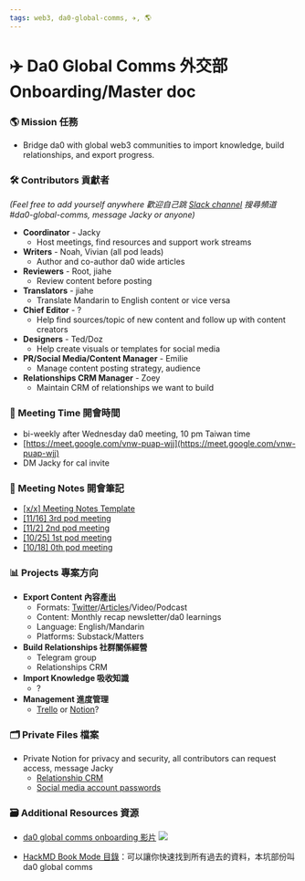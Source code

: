 ```yaml
---
tags: web3, da0-global-comms, ✈️, 🌎
---
```


# ✈️ Da0 Global Comms 外交部 Onboarding/Master doc 

### 🌎 Mission 任務

- Bridge da0 with global web3 communities to import knowledge, build relationships, and export progress.

### 🛠 Contributors  貢獻者
*(Feel free to add yourself anywhere 歡迎自己跳 
[Slack channel](https://join.g0v.tw/) 搜尋頻道 #da0-global-comms, message Jacky or anyone)*
- **Coordinator** - Jacky
    - Host meetings, find resources and support work streams
- **Writers** - Noah, Vivian (all pod leads)
    - Author and co-author da0 wide articles
- **Reviewers** - Root, jiahe
    - Review content before posting 
- **Translators** - jiahe
    - Translate Mandarin to English content or vice versa
- **Chief Editor** - ?
    - Help find sources/topic of new content and follow up with content creators
- **Designers** - Ted/Doz
    - Help create visuals or templates for social media
- **PR/Social Media/Content Manager** - Emilie
    - Manage content posting strategy, audience
- **Relationships CRM Manager** - Zoey
    - Maintain CRM of relationships we want to build

### 📆 Meeting Time 開會時間

- bi-weekly after Wednesday da0 meeting, 10 pm Taiwan time
- [https://meet.google.com/vnw-puap-wjj](https://meet.google.com/vnw-puap-wjj)
- DM Jacky for cal invite

### 📝 Meeting Notes 開會筆記

- [[x/x] Meeting Notes Template](https://g0v.hackmd.io/8iL68a9VT6WBczqe-__kJg)
- [[11/16] 3rd pod meeting](https://g0v.hackmd.io/9h6OmbztSdO5LX5yoX7VIw)
- [[11/2] 2nd pod meeting](https://g0v.hackmd.io/@da0/HywCFqAEs)
- [[10/25] 1st pod meeting](https://g0v.hackmd.io/@da0/SyWUw5DEo)
- [[10/18] 0th pod meeting](https://g0v.hackmd.io/nqHfwCx3TN2YFLbHpdmehQ)

### 📊 Projects 專案方向

- **Export Content 內容產出**
    - Formats: [Twitter](https://twitter.com/da0_g0v_tw)/[Articles](https://da0tw.substack.com/)/Video/Podcast
    - Content: Monthly recap newsletter/da0 learnings
    - Language: English/Mandarin 
    - Platforms: Substack/Matters
- **Build Relationships 社群關係經營**
    - Telegram group
    - Relationships CRM
- **Import Knowledge 吸收知識**
    - ?
- **Management 進度管理**
    - [Trello](https://trello.com/b/hRCSRGfA/da0-global-comms) or [Notion](https://taipeicityeth.notion.site/da0-Global-Comms-Notion-3cfb047f241b4b7dba1c67bb66d40764)?

### 🗂 Private Files 檔案

* Private Notion for privacy and security, all contributors can request access, message Jacky
    * [Relationship CRM](https://www.notion.so/taipeicityeth/da0-global-relationships-CRM-a924fd73629e452892c093804b5f5ae2)
    * [Social media account passwords](https://www.notion.so/taipeicityeth/Account-access-for-team-members-9ea8d7c8b99243db9561ad6230cc4545)


### 🗃 Additional Resources 資源

* [da0 global comms onboarding 影片](https://youtu.be/T_MdGcpIWyM?t=3740)
[![](https://s3-ap-northeast-1.amazonaws.com/g0v-hackmd-images/uploads/upload_71450389624dcccf116050a3995b4c10.png)](https://youtu.be/T_MdGcpIWyM?t=3630)

- [HackMD Book Mode 目錄](https://g0v.hackmd.io/@da0/main)：可以讓你快速找到所有過去的資料，本坑部份叫 da0 global comms